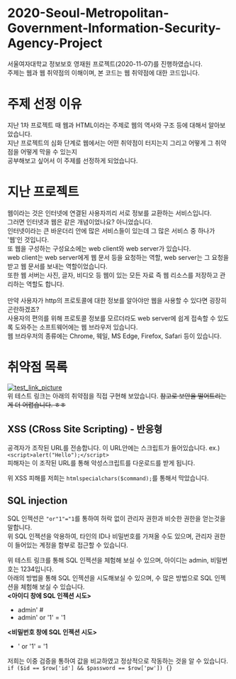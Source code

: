 # 2020-Seoul-Metropolitan-Government-Information-Security-Agency-Project
서울여자대학교 정보보호 영재원 프로젝트(2020-11-07)를 진행하였습니다.<br/>
주제는 웹과 웹 취약점의 이해이며, 본 코드는 웹 취약점에 대한 코드입니다.<br/>

# 주제 선정 이유
지난 1차 프로젝트 때 웹과 HTML이라는 주제로 웹의 역사와 구조 등에 대해서 알아보았습니다.<br />
지난 프로젝트의 심화 단계로 웹에서는 어떤 취약점이 터지는지 그리고 어떻게 그 취약점을 어떻게 막을 수 있는지<br />
공부해보고 싶어서 이 주제를 선정하게 되었습니다.

# 지난 프로젝트
웹이라는 것은 인터넷에 연결된 사용자끼리 서로 정보를 교환하는 서비스입니다. <br />
그러면 인터넷과 웹은 같은 개념이었나요? 아니었습니다.<br />
인터넷이라는 큰 바운더리 안에 많은 서비스들이 있는데 그 많은 서비스 중 하나가 '웹'인 것입니다.<br />
또 웹을 구성하는 구성요소에는 web client와 web server가 있습니다.<br />
web client는 web server에게 웹 문서 등을 요청하는 역할, web server는 그 요청을 받고 웹 문서를 보내는 역할이었습니다.<br />
또한 웹 서버는 사진, 글자, 비디오 등 웹이 있는 모든 자료 즉 웹 리소스를 저장하고 관리하는 역할도 합니다.<br /><br />
만약 사용자가 http의 프로토콜에 대한 정보를 알아야만 웹을 사용할 수 있다면 굉장히 곤란하겠죠?<br />
사용자의 편의를 위해 프로토콜 정보를 모르더라도 web server에 쉽게 접속할 수 있도록 도와주는 소프트웨어에는 웹 브라우저 있습니다.<br />
웹 브라우저의 종류에는 Chrome, 웨일, MS Edge, Firefox, Safari 등이 있습니다.<br />


# 취약점 목록
[![test_link_picture](https://img.shields.io/badge/Test-link-00AAFF?style=for-the-badge)](https://yhs.kr/Project_2020/)<br/>
위 테스트 링크는 아래의 취약점을 직접 구현해 보았습니다. ~~참고로 보안을 떨어트리는게 더 어렵습니다. ㅎㅎ~~
## XSS (CRoss Site Scripting) - 반응형
공격자가 조작된 URL를 전송합니다. 이 URL안에는 스크립트가 들어있습니다. ex.) ```<script>alert("Hello");</script>```<br/>
피해자는 이 조작된 URL를 통해 악성스크립트를 다운로드를 받게 됩니다.<br/>

위 XSS 피해를 저희는 ```htmlspecialchars($command);```를 통해서 막았습니다.<br/>

## SQL injection
SQL 인젝션은 ```"or"1"="1```를 통하여 허락 없이 관리자 권한과 비슷한 권한을 얻는것을 말합니다.<br/>
위 SQL 인젝션을 악용하여, 타인의 ID나 비밀번호를 가져올 수도 있으며, 관리자 권한이 들어있는 계정을 함부로 접근할 수 있습니다.<br/>

위 테스트 링크를 통해 SQL 인젝션을 체험해 보실 수 있으며, 아이디는 admin, 비밀번호는 1234입니다.<br/>
아래의 방법을 통해 SQL 인젝션을 시도해보실 수 있으며, 수 많은 방법으로 SQL 인젝션을 체험해 보실 수 있습니다.<br/>
**<아이디 창에 SQL 인젝션 시도>**
* admin' #
* admin' or '1' = '1

**<비밀번호 창에 SQL 인젝션 시도>**
* ' or '1' = '1

저희는 이중 검증을 통하여 값을 비교하였고 정상적으로 작동하는 것을 알 수 있습니다. <br/>
```if ($id == $row['id'] && $password == $row['pw']) {}```
